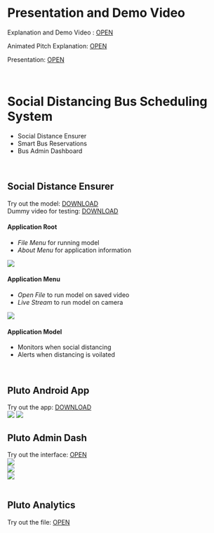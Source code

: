 # Presentation and Demo Video
Explanation and Demo Video : [OPEN](https://drive.google.com/file/d/1Gq7OWXL6NuyPdPTe6utNV35iu79XM1Wy/view?usp=sharing)  


Animated Pitch Explanation: [OPEN](https://drive.google.com/file/d/1RO852jnU8uFE5hI0SlgC_984m6QHI_tf/view?usp=sharing)  

Presentation: [OPEN](https://docs.google.com/presentation/d/1kKVFX-YjU-lq8k7_FWvCMbyYTmwtedgQphG6pbdJL3s/edit?usp=sharing)  

<br>

# Social Distancing Bus Scheduling System
- Social Distance Ensurer
- Smart Bus Reservations
- Bus Admin Dashboard
<br>

## Social Distance Ensurer
Try out the model: [DOWNLOAD](https://raw.githubusercontent.com/artisandip7/IBM-Hack/master/dist/sde.exe)<br>
Dummy video for testing: [DOWNLOAD](https://raw.githubusercontent.com/artisandip7/IBM-Hack/master/lib/demo.mp4)

#### Application Root
- *File Menu* for running model
- *About Menu* for application information

![](https://raw.githubusercontent.com/artisandip7/IBM-Hack/master/lib/main.jpeg)


#### Application Menu
- *Open File* to run model on saved video
- *Live Stream* to run model on camera

![](https://raw.githubusercontent.com/artisandip7/IBM-Hack/master/lib/menu.jpg)


#### Application Model
- Monitors when social distancing
- Alerts when distancing is voilated
<br>

## Pluto Android App
Try out the app: [DOWNLOAD](https://raw.githubusercontent.com/artisandip7/IBM-Hack/master/dist/pluto.apk)<br>
![](https://github.com/AbhinavKoul/PLUTO_Social-Distancing-Bus-Scheduling-System/blob/master/lib/app0.PNG)
![](https://github.com/AbhinavKoul/PLUTO_Social-Distancing-Bus-Scheduling-System/blob/master/lib/app1.PNG)
<br>

## Pluto Admin Dash
Try out the interface: [OPEN](https://ib-pluto.netlify.app/)<br>
![](https://github.com/AbhinavKoul/PLUTO_Social-Distancing-Bus-Scheduling-System/blob/master/lib/admin0.PNG)  
![](https://github.com/AbhinavKoul/PLUTO_Social-Distancing-Bus-Scheduling-System/blob/master/lib/admin1.PNG)  
![](https://github.com/AbhinavKoul/PLUTO_Social-Distancing-Bus-Scheduling-System/blob/master/lib/client0.PNG)  
<br>

## Pluto Analytics
Try out the file: [OPEN](https://github.com/artisandip7/IBM-Hack/blob/master/eda.ipynb)
<br>
